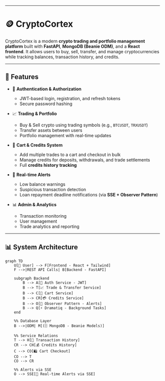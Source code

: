
---

# 🪙 CryptoCortex

CryptoCortex is a modern **crypto trading and portfolio management platform** built with **FastAPI**, **MongoDB (Beanie ODM)**, and a **React frontend**.
It allows users to buy, sell, transfer, and manage cryptocurrencies while tracking balances, transaction history, and credits.

---

## 🚀 Features

* 🔑 **Authentication & Authorization**

  * JWT-based login, registration, and refresh tokens
  * Secure password hashing

* 📈 **Trading & Portfolio**

  * Buy & Sell crypto using trading symbols (e.g., `BTCUSDT`, `TRXUSDT`)
  * Transfer assets between users
  * Portfolio management with real-time updates

* 🛒 **Cart & Credits System**

  * Add multiple trades to a cart and checkout in bulk
  * Manage credits for deposits, withdrawals, and trade settlements
  * Full **credits history tracking**

* 🔔 **Real-time Alerts**

  * Low balance warnings
  * Suspicious transaction detection
  * Loan repayment deadline notifications (via **SSE + Observer Pattern**)

* 📊 **Admin & Analytics**

  * Transaction monitoring
  * User management
  * Trade analytics and reporting

---

## 📊 System Architecture

```mermaid
graph TD
    U[👤 User] --> F[Frontend - React + Tailwind]
    F -->|REST API Calls| B[Backend - FastAPI]

    subgraph Backend
        B --> A[🔑 Auth Service - JWT]
        B --> T[📈 Trade & Transfer Service]
        B --> C[🛒 Cart Service]
        B --> CR[💳 Credits Service]
        B --> O[🔔 Observer Pattern - Alerts]
        B --> Q[⚡ Dramatiq - Background Tasks]
    end

    %% Database Layer
    B -->|ODM| M[(🗄️ MongoDB - Beanie Models)]

    %% Service Relations
    T --> H[📜 Transaction History]
    CR --> CH[💰 Credits History]
    C --> CO[🛍️ Cart Checkout]
    CO --> T
    CO --> CR

    %% Alerts via SSE
    O --> SSE[📡 Real-time Alerts via SSE]
```



